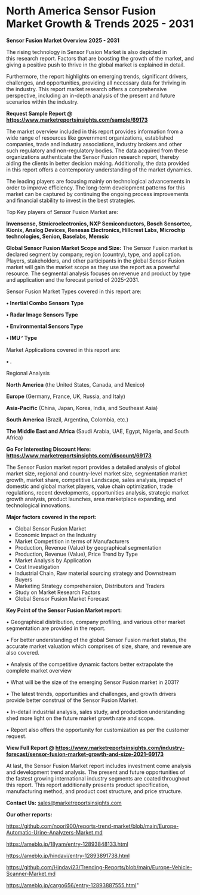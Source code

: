 # North America Sensor Fusion Market Growth & Trends 2025 - 2031

<Strong> Sensor Fusion Market Overview 2025 - 2031</strong>

The rising technology in Sensor Fusion Market is also depicted in this research report. Factors that are boosting the growth of the market, and giving a positive push to thrive in the global market is explained in detail.

Furthermore, the report highlights on emerging trends, significant drivers, challenges, and opportunities, providing all necessary data for thriving in the industry. This report market research offers a comprehensive perspective, including an in-depth analysis of the present and future scenarios within the industry.

<strong>Request Sample Report @ <a href=https://www.marketreportsinsights.com/sample/69173>https://www.marketreportsinsights.com/sample/69173</a></strong>

The market overview included in this report provides information from a wide range of resources like government organizations, established companies, trade and industry associations, industry brokers and other such regulatory and non-regulatory bodies. The data acquired from these organizations authenticate the Sensor Fusion research report, thereby aiding the clients in better decision making. Additionally, the data provided in this report offers a contemporary understanding of the market dynamics.

The leading players are focusing mainly on technological advancements in order to improve efficiency. The long-term development patterns for this market can be captured by continuing the ongoing process improvements and financial stability to invest in the best strategies.

Top Key players of Sensor Fusion Market are:

<strong>Invensense, Stmicroelectronics, NXP Semiconductors, Bosch Sensortec, Kionix, Analog Devices, Renesas Electronics, Hillcrest Labs, Microchip technologies, Senion, Baselabs, Memsic</strong>

<strong><b>Global Sensor Fusion Market Scope and Size:</b></strong>
The Sensor Fusion market is declared segment by company, region (country), type, and application. Players, stakeholders, and other participants in the global Sensor Fusion market will gain the market scope as they use the report as a powerful resource. The segmental analysis focuses on revenue and product by type and application and the forecast period of 2025-2031.

Sensor Fusion Market Types covered in this report are:

<strong>• Inertial Combo Sensors Type

• Radar Image Sensors Type

• Environmental Sensors Type

• IMU ᣴ Type</strong>

Market Applications covered in this report are:

<strong>• .</strong> 

Regional Analysis

<strong>North America</strong> (the United States, Canada, and Mexico)

<strong>Europe</strong> (Germany, France, UK, Russia, and Italy)

<strong>Asia-Pacific</strong> (China, Japan, Korea, India, and Southeast Asia)

<strong>South America</strong> (Brazil, Argentina, Colombia, etc.)

<strong>The Middle East and Africa</strong> (Saudi Arabia, UAE, Egypt, Nigeria, and South Africa)

<strong>Go For Interesting Discount Here: <a href=https://www.marketreportsinsights.com/discount/69173>https://www.marketreportsinsights.com/discount/69173</a></strong>

The Sensor Fusion market report provides a detailed analysis of global market size, regional and country-level market size, segmentation market growth, market share, competitive Landscape, sales analysis, impact of domestic and global market players, value chain optimization, trade regulations, recent developments, opportunities analysis, strategic market growth analysis, product launches, area marketplace expanding, and technological innovations.

<strong><b>Major factors covered in the report:</b></strong>
<ul>
  <li>Global Sensor Fusion Market </li>
  <li>Economic Impact on the Industry</li>
  <li>Market Competition in terms of Manufacturers</li>
  <li>Production, Revenue (Value) by geographical segmentation</li>
  <li>Production, Revenue (Value), Price Trend by Type</li>
  <li>Market Analysis by Application</li>
  <li>Cost Investigation</li>
  <li>Industrial Chain, Raw material sourcing strategy and Downstream Buyers</li>
  <li>Marketing Strategy comprehension, Distributors and Traders</li>
  <li>Study on Market Research Factors</li>
  <li>Global Sensor Fusion Market Forecast</li>
</ul>

<strong><b>Key Point of the Sensor Fusion Market report:</b></strong>

• Geographical distribution, company profiling, and various other market segmentation are provided in the report.

• For better understanding of the global Sensor Fusion market status, the accurate market valuation which comprises of size, share, and revenue are also covered.

• Analysis of the competitive dynamic factors better extrapolate the complete market overview

• What will be the size of the emerging Sensor Fusion market in 2031?

• The latest trends, opportunities and challenges, and growth drivers provide better construal of the Sensor Fusion Market.

• In-detail industrial analysis, sales study, and production understanding shed more light on the future market growth rate and scope.

• Report also offers the opportunity for customization as per the customer request.

<strong><b>View Full Report @ <a href=https://www.marketreportsinsights.com/industry-forecast/sensor-fusion-market-growth-and-size-2021-69173>https://www.marketreportsinsights.com/industry-forecast/sensor-fusion-market-growth-and-size-2021-69173</a></b></strong>


At last, the Sensor Fusion Market report includes investment come analysis and development trend analysis. The present and future opportunities of the fastest growing international industry segments are coated throughout this report. This report additionally presents product specification, manufacturing method, and product cost structure, and price structure.

<strong>Contact Us:</strong>
sales@marketreportsinsights.com

<strong>Our other reports:</strong>

<a href=https://github.com/noori900/reports-trend-market/blob/main/Europe-Automatic-Urine-Analyzers-Market.md>https://github.com/noori900/reports-trend-market/blob/main/Europe-Automatic-Urine-Analyzers-Market.md</a>

<a href=https://ameblo.jp/18yam/entry-12893848133.html>https://ameblo.jp/18yam/entry-12893848133.html</a>

<a href=https://ameblo.jp/hindavi/entry-12893891738.html>https://ameblo.jp/hindavi/entry-12893891738.html</a>

<a href=https://github.com/Hindavi23/Trending-Reports/blob/main/Europe-Vehicle-Scanner-Market.md>https://github.com/Hindavi23/Trending-Reports/blob/main/Europe-Vehicle-Scanner-Market.md</a>

<a href=https://ameblo.jp/cargo656/entry-12893887555.html>https://ameblo.jp/cargo656/entry-12893887555.html</a>"
